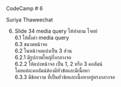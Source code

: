 CodeCamp # 6<br>

Suriya Thaweechat<br>

6. Slide 34 media query ให้ทำตาม โจทย์<br>
6.1 ให้ตั้งค่า media query 		<br>
6.3 ขนาดหน้าจอ<br>
6.2 ในหน้าจอแบ่งเป็น 3 ส่วน<br>
6.2.1 มีรูปภาพใหญ่กึ่งกลางจอ<br>
6.2.2 ให้แบ่งหน้าจอ เป็น 1, 2 หรือ 3 คอลัมน์<br>
โดยแต่ละคอลัมน์ต้องมีหัวข้อและมีเนื้อหา<br>
6.3.3 มีข้อความ ที่เป็นหัวข้อและเนื้อหาอยู่ตรงกลางจอ<br>
